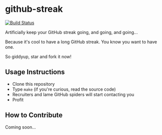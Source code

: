 # github-streak

[![Build Status](https://travis-ci.org/jontsai/github-streak.svg)](https://travis-ci.org/jontsai/github-streak)

Artificially keep your GitHub streak going, and going, and going...

Because it's cool to have a long GitHub streak. You know you want to have one.

So giddyup, star and fork it now!

## Usage Instructions

- Clone this repository
- Type `make` (if you're curious, read the source code)
- Recruiters and lame GitHub spiders will start contacting you
- Profit

## How to Contribute

Coming soon...